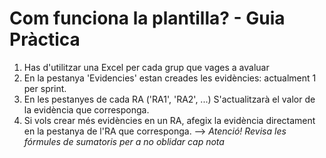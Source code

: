 # Com funciona la plantilla? - Guia Pràctica

1. Has d'utilitzar una Excel per cada grup que vages a avaluar
2. En la pestanya 'Evidencies' estan creades les evidències: actualment 1 per sprint.
3. En les pestanyes de cada RA ('RA1', 'RA2', ...) S'actualitzarà el valor de la evidència que corresponga.
4. Si vols crear més evidències en un RA, afegix la evidència directament en la pestanya de l'RA que corresponga. --> *Atenció! Revisa les fórmules de sumatoris per a no oblidar cap nota*


